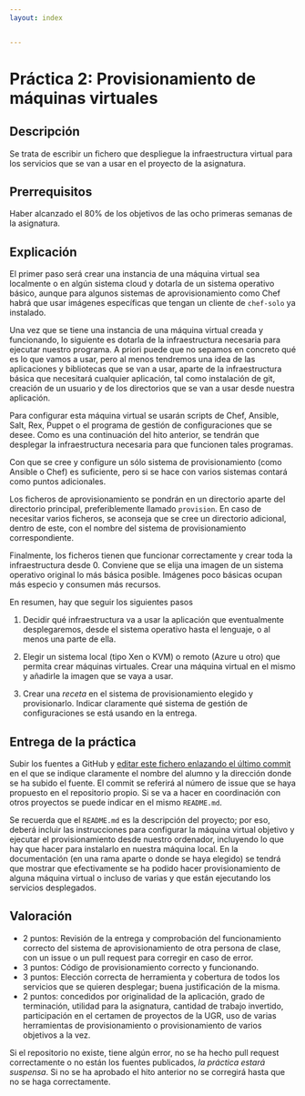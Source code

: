 ```yaml
---
layout: index


---
```

Práctica 2: Provisionamiento de máquinas virtuales
=====================================

Descripción
-----------------

Se trata de escribir un fichero que despliegue la infraestructura
virtual para los servicios que se van a usar en el proyecto de la
asignatura. 

Prerrequisitos
--------------------

Haber alcanzado el 80% de los objetivos de las ocho primeras semanas de la asignatura. 

Explicación
----------------

El primer paso será crear una instancia de una máquina virtual sea
localmente o en algún sistema cloud y
dotarla de un sistema operativo básico, aunque para algunos sistemas
de aprovisionamiento como Chef habrá que usar imágenes específicas
que tengan un cliente de `chef-solo` ya instalado.

Una vez que se tiene una instancia de una máquina virtual creada y
funcionando, lo siguiente es dotarla de la infraestructura necesaria
para ejecutar nuestro programa. A priori puede que no sepamos en
concreto qué es lo que vamos a usar, pero al menos tendremos una idea
de las aplicaciones y bibliotecas que se van a usar, aparte de la
infraestructura básica que necesitará cualquier aplicación, tal como instalación de git, creación
de un usuario y de los directorios que se van a usar desde nuestra
aplicación.

Para configurar esta máquina virtual se usarán scripts de Chef,
Ansible, Salt, Rex, Puppet o el programa de gestión de configuraciones
que se desee. Como es una
continuación del hito anterior, se tendrán que desplegar la
infraestructura necesaria para que funcionen tales programas.

Con que se cree y configure un sólo sistema de provisionamiento (como
Ansible o Chef) es suficiente, pero si se hace con varios sistemas
contará como puntos adicionales.

Los ficheros de aprovisionamiento se pondrán en un directorio aparte
del directorio principal,
preferiblemente llamado `provision`. En caso de necesitar varios
ficheros, se aconseja que se cree un directorio adicional, dentro de
este, con el nombre del sistema de provisionamiento correspondiente.

Finalmente, los ficheros tienen que funcionar correctamente y crear
toda la infraestructura desde 0. Conviene que se elija una imagen de
un sistema operativo original lo más básica posible. Imágenes poco
básicas ocupan más especio y consumen más recursos. 

En resumen, hay que seguir los siguientes pasos
1. Decidir qué infraestructura va a usar la aplicación que
   eventualmente desplegaremos, desde el sistema operativo hasta el
   lenguaje, o al menos una parte de ella.
   
2. Elegir un sistema local (tipo Xen o KVM) o remoto (Azure u otro)
   que permita crear máquinas virtuales. Crear una máquina virtual en
   el mismo y añadirle la imagen que se vaya a usar.
   
3. Crear una *receta* en el sistema de provisionamiento elegido y
   provisionarlo. Indicar claramente qué sistema de gestión de
   configuraciones se está usando en la entrega. 

Entrega de la práctica
--------------------------------

Subir los fuentes a GitHub y 
[editar este fichero enlazando el último commit](https://github.com/JJ/CC-17-18/blob/master/proyecto/2.md)
en el 
que se indique claramente el nombre del alumno y la dirección donde se ha subido el
fuente. El commit se referirá al número de issue que se haya
propuesto en el repositorio propio. Si se va a hacer en coordinación con otros proyectos se
puede indicar en el mismo `README.md`. 

Se recuerda que el `README.md` es la descripción del proyecto; por
eso, deberá incluir las instrucciones para configurar la máquina
virtual objetivo y ejecutar el provisionamiento desde nuestro
ordenador, incluyendo lo que hay que hacer para instalarlo en nuestra
máquina local. En la documentación (en una rama aparte o donde se haya
elegido) se tendrá que mostrar que efectivamente se ha podido hacer
provisionamiento de alguna máquina virtual o incluso de varias y que
están ejecutando los servicios desplegados. 

Valoración
--------------

* 2 puntos: Revisión de la entrega y comprobación del funcionamiento
  correcto del sistema de aprovisionamiento de otra persona de clase,
  con un issue o un pull request para corregir en caso de error. 
* 3 puntos: Código de provisionamiento correcto y funcionando. 
* 3 puntos: Elección correcta de herramienta y cobertura de todos los servicios que se quieren desplegar; buena justificación de la misma. 
* 2 puntos: concedidos por originalidad de la aplicación, grado de
  terminación, utilidad para la asignatura, cantidad de trabajo
  invertido, participación en el certamen de proyectos de la UGR, uso de varias herramientas de provisionamiento o provisionamiento de varios objetivos a la vez. 
  
Si el repositorio no existe, tiene algún error, no se ha hecho pull request correctamente o no están los fuentes publicados, *la
  práctica estará suspensa*. Si no se ha aprobado el hito anterior no
  se corregirá hasta que no se haga correctamente. 
